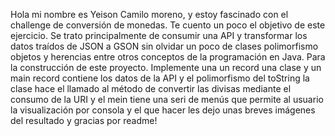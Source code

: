 Hola mi nombre es Yeison Camilo moreno, y estoy fascinado con el challenge de conversión de monedas.
Te cuento un poco el objetivo de este ejercicio.
Se trato principalmente de consumir una API y transformar los datos traídos de JSON a GSON 
sin olvidar un poco de clases polimorfismo objetos y herencias entre otros conceptos de la programación en Java.
Para la construcción de este proyecto.
Implemente una un record una clase y un main 
record contiene los datos de la API y el polimorfismo del toString
la clase hace el llamado al método de convertir las divisas mediante el consumo de la URI
y el mein tiene una seri de menús que permite al usuario la visualización por consola 
y el que hacer 
les dejo unas breves imágenes del resultado y gracias por readme!


